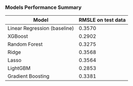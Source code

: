 ### Models Performance Summary

| Model                         | RMSLE on test data |
|-------------------------------|--------------------|
| Linear Regression (baseline)  | 0.3570             |
| XGBoost                       | 0.2902             |
| Random Forest                 | 0.3275             |
| Ridge                         | 0.3568             |
| Lasso                         | 0.3564             |
| LightGBM                      | 0.2853             |
| Gradient Boosting             | 0.3381             |
